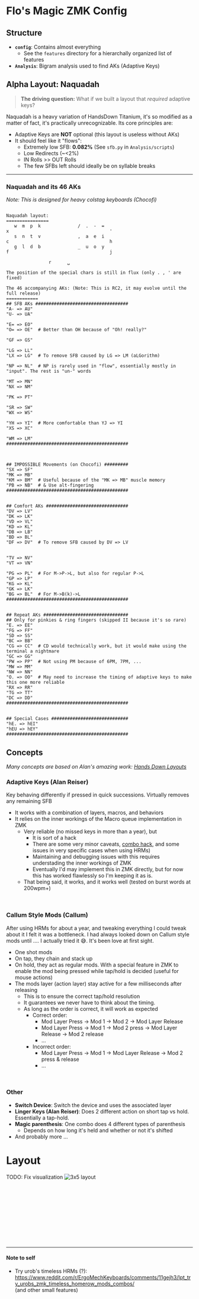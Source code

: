
# Flo's Magic ZMK Config

## Structure
- **`config`**: Contains almost everything
  - See the `features` directory for a hierarchally organized list of features
- **`Analysis`**: Bigram analysis used to find AKs (Adaptive Keys)

## Alpha Layout: Naquadah
> **The driving question:** What if we built a layout that _required_ adaptive keys?

Naquadah is a heavy variation of HandsDown Titanium, it's so modified as a matter of fact, it's practically unrecognizable.
Its core principles are:
- Adaptive Keys are **NOT** optional (this layout is useless without AKs)
- It should feel like it "flows":
  - Extremely low SFB: **0.082%** (See `sfb.py` in `Analysis/scripts`)
  - Low Redirects (~<2%)
  - IN Rolls >> OUT Rolls
  - The few SFBs left should ideally be on syllable breaks
---
### Naquadah and its 46 AKs
_Note: This is designed for heavy colstag keyboards (Chocofi)_

```

Naquadah layout:
================
   w  m  p  k              /  .  -  =
x                                      '
   s  n  t  v              ,  a  e  i
c                                      h
   g  l  d  b              _  u  o  y
f                                      j

                r      ␣

The position of the special chars is still in flux (only . , ' are fixed)

The 46 accompanying AKs: (Note: This is RC2, it may evolve until the full release)
============
## SFB AKs ###################################
"A- => AU" 
"U- => UA" 

"E= => EO" 
"O= => OE"  # Better than OH because of "Oh! really?"

"GF => GS" 

"LG => LL" 
"LX => LG"  # To remove SFB caused by LG => LM (aLGorithm)

"NP => NL"  # NP is rarely used in "flow", essentially mostly in "input". The rest is "un-" words

"MT => MN" 
"NX => NM" 

"PK => PT" 

"SR => SW" 
"WX => WS" 

"YH => YI"  # More comfortable than YJ => YI
"XS => XC" 

"WM => LM" 
##############################################



## IMPOSSIBLE Movements (on Chocofi) #########
"SX => SF" 
"MK => MB" 
"KM => BM"  # Useful because of the "MK => MB" muscle memory
"PB => NB"  # & Use alt-fingering
##############################################


## Comfort AKs ###############################
"DV => LV" 
"DK => LK" 
"VD => VL" 
"KD => KL" 
"DB => LB" 
"BD => BL" 
"DF => DV"  # To remove SFB caused by DV => LV


"TV => NV" 
"VT => VN" 

"PG => PL"  # For M->P->L, but also for regular P->L
"GP => LP" 
"KG => KL" 
"GK => LK" 
"BG => BL"  # For M->B(k)->L
##############################################


## Repeat AKs ################################
## Only for pinkies & ring fingers (skipped II because it's so rare)
"E. => EE" 
"FG => FF" 
"SD => SS" 
"BC => BB" 
"CG => CC"  # CD would technically work, but it would make using the terminal a nightmare
"GC => GG" 
"PW => PP"  # Not using PM because of 6PM, 7PM, ...
"MW => MM" 
"NW => NN" 
"O. => OO"  # May need to increase the timing of adaptive keys to make this one more reliable
"RX => RR" 
"TG => TT" 
"DC => DD" 
##############################################


## Special Cases #############################
"hE. => hEI"
"hEU => hEY"
##############################################
```

## Concepts
_Many concepts are based on Alan's amazing work: [Hands Down Layouts](https://sites.google.com/alanreiser.com/handsdown/home/hands-down-neu)_


### Adaptive Keys (Alan Reiser)
Key behaving differently if pressed in quick successions. Virtually removes any remaining SFB
- It works with a combination of layers, macros, and behaviors
- It relies on the inner workings of the Macro queue implementation in ZMK
  - Very reliable (no missed keys in more than a year), but
    - It is sort of a hack
    - There are some very minor caveats, [combo hack](config/features/hands_down/adaptive_keys/combos.dtsi), and some issues in very specific cases when using HRMs)
    - Maintaining and debugging issues with this requires understading the inner workings of ZMK
    - Eventually I'd may implement this in ZMK directly, but for now this has worked flawlessly so I'm keeping it as is.
  - That being said, it works, and it works well (tested on burst words at 200wpm+)

<br/>

### Callum Style Mods (Callum)
After using HRMs for about a year, and tweaking everything I could tweak about it I felt it was a bottleneck. I had always looked down on Callum style mods until .... I actually tried it 😅. It's been love at first sight.
- One shot mods
- On tap, they chain and stack up
- On hold, they act as regular mods. With a special feature in ZMK to enable the mod being pressed while tap/hold is decided (useful for mouse actions)
- The mods layer (action layer) stay active for a few milliseconds after releasing
  - This is to ensure the correct tap/hold resolution
  - It guarantees we never have to think about the timing.
  - As long as the order is correct, it will work as expected
    - Correct order: 
      - Mod Layer Press -> Mod 1 -> Mod 2 -> Mod Layer Release 
      - Mod Layer Press -> Mod 1 -> Mod 2 press -> Mod Layer Release -> Mod 2 release
      - ...
    - Incorrect order:
      - Mod Layer Press -> Mod 1 -> Mod Layer Release -> Mod 2 press & release
      - ...
        
<br/>

### Other
- **Switch Device**: Switch the device and uses the associated layer
- **Linger Keys (Alan Reiser)**: Does 2 different action on short tap vs hold. Essentially a tap-hold.
- **Magic parenthesis**: One combo does 4 different types of parenthesis
  - Depends on how long it's held and whether or not it's shifted
- And probably more ...


# Layout
TODO: Fix visualization
![3x5 layout](./keymap-drawer/corne.svg)


<br/>
<br/>
<br/>
<br/>
<br/>
<br/>
<br/>
<br/>
<br/>

---
#### Note to self

- Try urob's timeless HRMs (?): https://www.reddit.com/r/ErgoMechKeyboards/comments/11gejh3/lpt_try_urobs_zmk_timeless_homerow_mods_combos/  
(and other small features)
